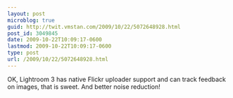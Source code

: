 ```yaml
---
layout: post
microblog: true
guid: http://twit.vmstan.com/2009/10/22/5072648928.html
post_id: 3049845
date: 2009-10-22T10:09:17-0600
lastmod: 2009-10-22T10:09:17-0600
type: post
url: /2009/10/22/5072648928.html
---
```

OK, Lightroom 3 has native Flickr uploader support and can track feedback on images, that is sweet. And better noise reduction!

